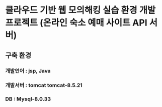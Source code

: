 # 클라우드 기반 웹 모의해킹 실습 환경 개발 프로젝트 (온라인 숙소 예매 사이트 API 서버)

## 구축 환경
### 개발언어 : jsp, Java
### 개발서버 : tomcat tomcat-8.5.21
### DB : Mysql-8.0.33
